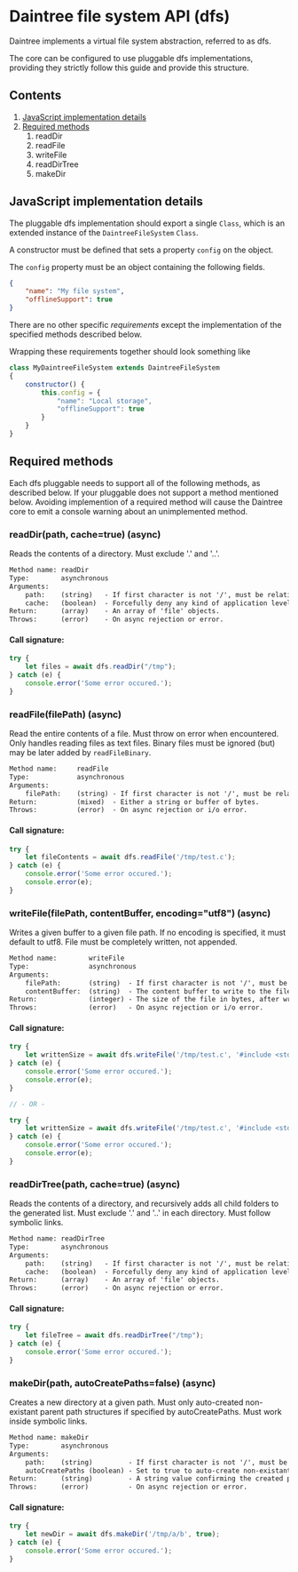 # Daintree file system API (dfs)

Daintree implements a virtual file system abstraction, referred to as dfs.

The core can be configured to use pluggable dfs implementations, providing they
strictly follow this guide and provide this structure.

## Contents

1. [JavaScript implementation details](#javascript-implementation-details)
1. [Required methods](#required-methods)
	1. readDir
	1. readFile
	1. writeFile
	1. readDirTree
	1. makeDir

## JavaScript implementation details

The pluggable dfs implementation should export a single `Class`, which is an
extended instance of the `DaintreeFileSystem` `Class`.

A constructor must be defined that sets a property `config` on the object.

The `config` property must be an object containing the following fields.

```json
{
	"name": "My file system",
	"offlineSupport": true
}

```

There are no other specific _requirements_ except the implementation of the
specified methods described below.

Wrapping these requirements together should look something like


```javascript
class MyDaintreeFileSystem extends DaintreeFileSystem
{
	constructor() {
		this.config = {
			"name": "Local storage",
			"offlineSupport": true
		}
	}
}
```

## Required methods

Each dfs pluggable needs to support all of the following methods, as described
below. If your pluggable does not support a method mentioned below. Avoiding
implemention of a required method will cause the Daintree core to emit a console
warning about an unimplemented method.

### readDir(path, cache=true) (async)

Reads the contents of a directory. Must exclude '.' and '..'.

```txt
Method name: readDir
Type:        asynchronous
Arguments:
	path:    (string)   - If first character is not '/', must be relative.
	cache:   (boolean)  - Forcefully deny any kind of application level caching on the returned results.
Return:      (array)    - An array of 'file' objects.
Throws:      (error)    - On async rejection or error.
```
#### Call signature:

```javascript
try {
	let files = await dfs.readDir("/tmp");
} catch (e) {
	console.error('Some error occured.');
}
```

### readFile(filePath) (async)

Read the entire contents of a file. Must throw on error when encountered. 
Only handles reading files as text files. Binary files must be ignored (but)
may be later added by `readFileBinary`.

```txt
Method name:     readFile
Type:            asynchronous
Arguments:
	filePath:    (string) - If first character is not '/', must be relative.
Return:          (mixed)  - Either a string or buffer of bytes.
Throws:          (error)  - On async rejection or i/o error.
```
#### Call signature:

```javascript
try {
	let fileContents = await dfs.readFile('/tmp/test.c');
} catch (e) {
	console.error('Some error occured.');
	console.error(e);
}
```

### writeFile(filePath, contentBuffer, encoding="utf8") (async)

Writes a given buffer to a given file path. If no encoding is specified, it 
must default to utf8. File must be completely written, not appended.

```txt
Method name:        writeFile
Type:               asynchronous
Arguments:
	filePath:       (string)  - If first character is not '/', must be relative.
	contentBuffer:  (string)  - The content buffer to write to the file.
Return:             (integer) - The size of the file in bytes, after writing.
Throws:             (error)   - On async rejection or i/o error.
```
#### Call signature:

```javascript
try {
	let writtenSize = await dfs.writeFile('/tmp/test.c', '#include <stdio.h>');
} catch (e) {
	console.error('Some error occured.');
	console.error(e);
}

// - OR - 

try {
	let writtenSize = await dfs.writeFile('/tmp/test.c', '#include <stdio.h>', 'ascii');
} catch (e) {
	console.error('Some error occured.');
	console.error(e);
}
```

### readDirTree(path, cache=true) (async)

Reads the contents of a directory, and recursively adds all child folders
to the generated list. Must exclude '.' and '..' in each directory. Must follow
symbolic links.

```txt
Method name: readDirTree
Type:        asynchronous
Arguments:
	path:    (string)   - If first character is not '/', must be relative.
	cache:   (boolean)  - Forcefully deny any kind of application level caching on the returned results.
Return:      (array)    - An array of 'file' objects.
Throws:      (error)    - On async rejection or error.
```
#### Call signature:

```javascript
try {
	let fileTree = await dfs.readDirTree("/tmp");
} catch (e) {
	console.error('Some error occured.');
}
```

### makeDir(path, autoCreatePaths=false) (async)

Creates a new directory at a given path. Must only auto-created non-existant
parent path structures if specified by autoCreatePaths. Must work inside
symbolic links.

```txt
Method name: makeDir
Type:        asynchronous
Arguments:
	path:    (string)         - If first character is not '/', must be relative.
	autoCreatePaths (boolean) - Set to true to auto-create non-existant parent paths.
Return:      (string)         - A string value confirming the created path.
Throws:      (error)          - On async rejection or error.
```
#### Call signature:

```javascript
try {
	let newDir = await dfs.makeDir('/tmp/a/b', true);
} catch (e) {
	console.error('Some error occured.');
}
```

